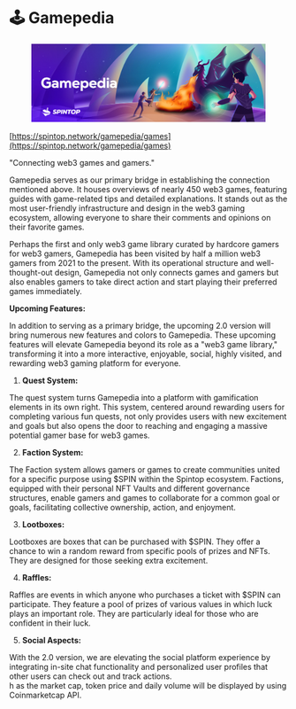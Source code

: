 # 🕹️ Gamepedia

<figure><img src="../.gitbook/assets/image (15).png" alt=""><figcaption></figcaption></figure>

[https://spintop.network/gamepedia/games](https://spintop.network/gamepedia/games)

"Connecting web3 games and gamers."

Gamepedia serves as our primary bridge in establishing the connection mentioned above. It houses overviews of nearly 450 web3 games, featuring guides with game-related tips and detailed explanations. It stands out as the most user-friendly infrastructure and design in the web3 gaming ecosystem, allowing everyone to share their comments and opinions on their favorite games.

Perhaps the first and only web3 game library curated by hardcore gamers for web3 gamers, Gamepedia has been visited by half a million web3 gamers from 2021 to the present. With its operational structure and well-thought-out design, Gamepedia not only connects games and gamers but also enables gamers to take direct action and start playing their preferred games immediately.

**Upcoming Features:**

In addition to serving as a primary bridge, the upcoming 2.0 version will bring numerous new features and colors to Gamepedia. These upcoming features will elevate Gamepedia beyond its role as a "web3 game library," transforming it into a more interactive, enjoyable, social, highly visited, and rewarding web3 gaming platform for everyone.

1. **Quest System:**

The quest system turns Gamepedia into a platform with gamification elements in its own right. This system, centered around rewarding users for completing various fun quests, not only provides users with new excitement and goals but also opens the door to reaching and engaging a massive potential gamer base for web3 games.

2. **Faction System:**

The Faction system allows gamers or games to create communities united for a specific purpose using $SPIN within the Spintop ecosystem. Factions, equipped with their personal NFT Vaults and different governance structures, enable gamers and games to collaborate for a common goal or goals, facilitating collective ownership, action, and enjoyment.

3. **Lootboxes:**

Lootboxes are boxes that can be purchased with $SPIN. They offer a chance to win a random reward from specific pools of prizes and NFTs. They are designed for those seeking extra excitement.

4. **Raffles:**

Raffles are events in which anyone who purchases a ticket with $SPIN can participate. They feature a pool of prizes of various values in which luck plays an important role. They are particularly ideal for those who are confident in their luck.

5. **Social Aspects:**

With the 2.0 version, we are elevating the social platform experience by integrating in-site chat functionality and personalized user profiles that other users can check out and track actions.\
h as the market cap, token price and daily volume will be displayed by using Coinmarketcap API.
